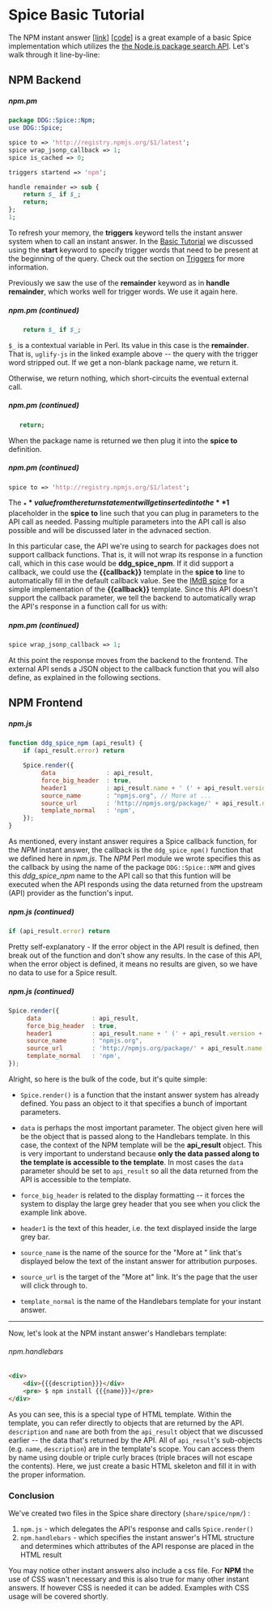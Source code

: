 # Spice Basic Tutorial

The NPM instant answer [[link](https://duckduckgo.com/?q=npm+uglify-js)] [[code](https://github.com/duckduckgo/zeroclickinfo-spice/tree/master/share/spice/npm)] is a great example of a basic Spice implementation which utilizes the [the Node.js package search API](http://registry.npmjs.org/uglify-js/latest). Let's walk through it line-by-line:

## NPM Backend

##### npm.pm

```perl
package DDG::Spice::Npm;
use DDG::Spice;

spice to => 'http://registry.npmjs.org/$1/latest';
spice wrap_jsonp_callback => 1;
spice is_cached => 0;

triggers startend => 'npm';

handle remainder => sub {
    return $_ if $_;
    return;
};
1;
```

To refresh your memory, the **triggers** keyword tells the instant answer system when to call an instant answer. In the [Basic Tutorial](#basic-tutorial) we discussed using the **start** keyword to specify trigger words that need to be present at the beginning of the query. Check out the section on [Triggers](general.md#triggers) for more information.

Previously we saw the use of the **remainder** keyword as in **handle remainder**, which works well for trigger words. We use it again here.

##### npm.pm (continued)

```perl
    return $_ if $_;
```

`$_` is a contextual variable in Perl. Its value in this case is the **remainder**. That is, `uglify-js` in the linked example above -- the query with the trigger word stripped out. If we get a non-blank package name, we return it.

Otherwise, we return nothing, which short-circuits the eventual external call.

##### npm.pm (continued)

```perl
   return;
```

When the package name is returned we then plug it into the **spice to** definition.

##### npm.pm (continued)

```perl
spice to => 'http://registry.npmjs.org/$1/latest';
```

The **$_** value from the return statement will get inserted into the **$1** placeholder in the **spice to** line such that you can plug in parameters to the API call as needed. Passing multiple parameters into the API call is also possible and will be discussed later in the advnaced section.

In this particular case, the API we're using to search for packages does not support callback functions. That is, it will not wrap its response in a function call, which in this case would be **ddg_spice_npm**. If it did support a callback, we could use the **{{callback}}** template in the **spice to** line to automatically fill in the default callback value. See the [IMdB spice](https://github.com/duckduckgo/zeroclickinfo-spice/blob/master/lib/DDG/Spice/Imdb.pm) for a simple implementation of the **{{callback}}** template. Since this API doesn't support the callback parameter, we tell the backend to automatically wrap the API's response in a function call for us with:

##### npm.pm (continued)

```perl
spice wrap_jsonp_callback => 1;
```

At this point the response moves from the backend to the frontend. The external API sends a JSON object to the callback function that you will also define, as explained in the following sections.

## NPM Frontend

##### npm.js

```javascript
function ddg_spice_npm (api_result) {
    if (api_result.error) return

    Spice.render({
         data              : api_result,
         force_big_header  : true,
         header1           : api_result.name + ' (' + api_result.version + ')',
         source_name       : "npmjs.org", // More at ...
         source_url        : 'http://npmjs.org/package/' + api_result.name,
         template_normal   : 'npm',
    });
}
```

As mentioned, every instant answer requires a Spice callback function, for the *NPM* instant answer, the callback is the `ddg_spice_npm()` function that we defined here in *npm.js*. The *NPM* Perl module we wrote specifies this as the callback by using the name of the package `DDG::Spice::NPM` and gives this *ddg_spice_npm* name to the API call so that this funtion will be executed when the API responds using the data returned from the upstream (API) provider as the function's input.

##### npm.js (continued)

```javascript
if (api_result.error) return
```
Pretty self-explanatory - If the error object in the API result is defined, then break out of the function and don't show any results. In the case of this API, when the error object is defined, it means no results are given, so we have no data to use for a Spice result. 

##### npm.js (continued)

```javascript
Spice.render({
     data              : api_result,
     force_big_header  : true,
     header1           : api_result.name + ' (' + api_result.version + ')',
     source_name       : "npmjs.org",
     source_url        : 'http://npmjs.org/package/' + api_result.name,
     template_normal   : 'npm',
});
```

Alright, so here is the bulk of the code, but it's quite simple:

- `Spice.render()` is a function that the instant answer system has already defined. You pass an object to it that specifies a bunch of important parameters. 

- `data` is perhaps the most important parameter. The object given here will be the object that is passed along to the Handlebars template. In this case, the context of the NPM template will be the **api_result** object. This is very important to understand because **only the data passed along to the template is accessible to the template**. In most cases the `data` parameter should be set to 
`api_result` so all the data returned from the API is accessible to the template. 

- `force_big_header` is related to the display formatting -- it forces the system to display the large grey header that you see when you click the example link above. 

- `header1` is the text of this header, i.e. the text displayed inside the large grey bar. 

- `source_name` is the name of the source for the "More at <source>" link that's displayed below the text of the instant answer for attribution purposes. 

- `source_url` is the target of the "More at" link. It's the page that the user will click through to. 

- `template_normal` is the name of the Handlebars template for your instant answer.

----

Now, let's look at the NPM instant answer's Handlebars template:

###### npm.handlebars

```html
<div>
    <div>{{{description}}}</div>
    <pre> $ npm install {{{name}}}</pre>
</div>
```

As you can see, this is a special type of HTML template. Within the template, you can refer directly to objects that are returned by the API. `description` and `name` are both from the `api_result` object that we discussed earlier -- the data that's returned by the API. All of `api_result`'s sub-objects (e.g. `name`, `description`) are in the template's scope. You can access them by name using double or triple curly braces (triple braces will not escape the contents). Here, we just create a basic HTML skeleton and fill it in with the proper information.

### Conclusion

We've created two files in the Spice share directory (`share/spice/npm/`) :

1. `npm.js` - which delegates the API's response and calls `Spice.render()`
2. `npm.handlebars` - which specifies the instant answer's HTML structure and determines which attributes of the API response are placed in the HTML result

You may notice other instant answers also include a css file. For **NPM** the use of CSS wasn't necessary and this is also true for many other instant answers. If however CSS is needed it can be added. Examples with CSS usage will be covered shortly.
